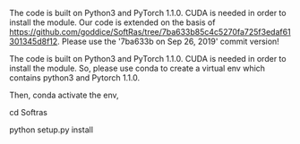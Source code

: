 The code is built on Python3 and PyTorch 1.1.0. CUDA is needed in order to install the module. Our code is extended on the basis of https://github.com/goddice/SoftRas/tree/7ba633b85c4c5270fa725f3edaf61301345d8f12. Please use the '7ba633b on Sep 26, 2019' commit version! 

The code is built on Python3 and PyTorch 1.1.0. CUDA is needed in order to install the module. So, please use conda to create a virtual env which contains python3 and Pytorch 1.1.0. 


Then, conda activate the env,

cd Softras

python setup.py install
